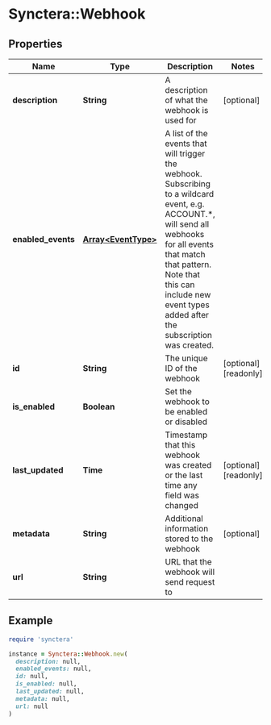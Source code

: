 # Synctera::Webhook

## Properties

| Name | Type | Description | Notes |
| ---- | ---- | ----------- | ----- |
| **description** | **String** | A description of what the webhook is used for | [optional] |
| **enabled_events** | [**Array&lt;EventType&gt;**](EventType.md) | A list of the events that will trigger the webhook. Subscribing to a wildcard event, e.g. ACCOUNT.*, will send all webhooks for all events that match that pattern. Note that this can include new event types added after the subscription was created. |  |
| **id** | **String** | The unique ID of the webhook | [optional][readonly] |
| **is_enabled** | **Boolean** | Set the webhook to be enabled or disabled |  |
| **last_updated** | **Time** | Timestamp that this webhook was created or the last time any field was changed | [optional][readonly] |
| **metadata** | **String** | Additional information stored to the webhook | [optional] |
| **url** | **String** | URL that the webhook will send request to |  |

## Example

```ruby
require 'synctera'

instance = Synctera::Webhook.new(
  description: null,
  enabled_events: null,
  id: null,
  is_enabled: null,
  last_updated: null,
  metadata: null,
  url: null
)
```

